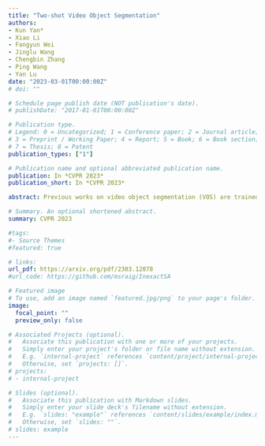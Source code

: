 ```yaml
---
title: "Two-shot Video Object Segmentation"
authors:
- Kun Yan*
- Xiao Li
- Fangyun Wei
- Jinglu Wang
- Chengbin Zhang
- Ping Wang
- Yan Lu
date: "2023-03-01T00:00:00Z"
# doi: ""

# Schedule page publish date (NOT publication's date).
# publishDate: "2017-01-01T00:00:00Z"

# Publication type.
# Legend: 0 = Uncategorized; 1 = Conference paper; 2 = Journal article;
# 3 = Preprint / Working Paper; 4 = Report; 5 = Book; 6 = Book section;
# 7 = Thesis; 8 = Patent
publication_types: ["1"]

# Publication name and optional abbreviated publication name.
publication: In *CVPR 2023*
publication_short: In *CVPR 2023*

abstract: Previous works on video object segmentation (VOS) are trained on densely annotated videos. Nevertheless, acquiring annotations in pixel level is expensive and time-consuming. In this work, we demonstrate the feasibility of training a satisfactory VOS model on sparsely annotated videos—we merely require two labeled frames per training video while the performance is sustained. We term this novel training paradigm as two-shot video object segmentation, or two-shot VOS for short. The underlying idea is to generate pseudo labels for unlabeled frames during training and to optimize the model on the combination of labeled and pseudo-labeled data. Our approach is extremely simple and can be applied to a majority of existing frameworks. We first pre-train a VOS model on sparsely annotated videos in a semi-supervised manner, with the first frame always being a labeled one. Then, we adopt the pre-trained VOS model to generate pseudo labels for all unlabeled frames, which are subsequently stored in a pseudo-label bank. Finally, we retrain a VOS model on both labeled and pseudo-labeled data without any restrictions on the first frame. For the first time, we present a general way to train VOS models on two-shot VOS datasets. By using 7.3\% and 2.9\% labeled data of YouTube-VOS and DAVIS benchmarks, our approach achieves comparable results in contrast to the counterparts trained on fully labeled set.

# Summary. An optional shortened abstract.
summary: CVPR 2023

#tags:
#- Source Themes
#featured: true

# links:
url_pdf: https://arxiv.org/pdf/2303.12078
#url_code: https://github.com/msraig/InexactSA

# Featured image
# To use, add an image named `featured.jpg/png` to your page's folder. 
image:
  focal_point: ""
  preview_only: false

# Associated Projects (optional).
#   Associate this publication with one or more of your projects.
#   Simply enter your project's folder or file name without extension.
#   E.g. `internal-project` references `content/project/internal-project/index.md`.
#   Otherwise, set `projects: []`.
# projects:
# - internal-project

# Slides (optional).
#   Associate this publication with Markdown slides.
#   Simply enter your slide deck's filename without extension.
#   E.g. `slides: "example"` references `content/slides/example/index.md`.
#   Otherwise, set `slides: ""`.
# slides: example
---
```

<!-- 
{{% alert note %}}
Click the *Cite* button above to demo the feature to enable visitors to import publication metadata into their reference management software.
{{% /alert %}}

{{% alert note %}}
Click the *Slides* button above to demo Academic's Markdown slides feature.
{{% /alert %}} -->

<!-- Supplementary notes can be added here, including [code and math](https://sourcethemes.com/academic/docs/writing-markdown-latex/). -->

